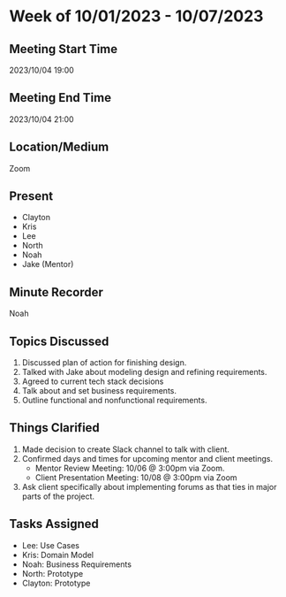 # Week of 10/01/2023 - 10/07/2023

## Meeting Start Time

2023/10/04 19:00

## Meeting End Time

2023/10/04 21:00

## Location/Medium

Zoom

## Present

- Clayton
- Kris
- Lee
- North
- Noah
- Jake (Mentor)

## Minute Recorder

Noah

## Topics Discussed

1. Discussed plan of action for finishing design.
2. Talked with Jake about modeling design and refining requirements.
3. Agreed to current tech stack decisions
4. Talk about and set business requirements.
5. Outline functional and nonfunctional requirements.

## Things Clarified
 
1. Made decision to create Slack channel to talk with client.
2. Confirmed days and times for upcoming mentor and client meetings.
    - Mentor Review Meeting: 10/06 @ 3:00pm via Zoom.
    - Client Presentation Meeting: 10/08 @ 3:00pm via Zoom
3. Ask client specifically about implementing forums as that ties in major parts of the project.

## Tasks Assigned
- Lee: Use Cases
- Kris: Domain Model
- Noah: Business Requirements
- North: Prototype
- Clayton: Prototype


